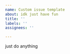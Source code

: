 ```yaml
---
name: Custom issue template
about: idk just have fun
title: ''
labels: ''
assignees: ''

---
```


just do anything
